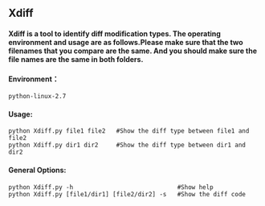 ## Xdiff
#### Xdiff is a tool to identify diff modification types. The operating environment and usage are as follows.Please make sure that the two filenames that you compare are the same. And you should make sure the file names are the same in both folders.

#### Environment： 
	python-linux-2.7
#### Usage:
    python Xdiff.py file1 file2   #Show the diff type between file1 and file2
    python Xdiff.py dir1 dir2     #Show the diff type between dir1 and dir2
#### General Options:
    python Xdiff.py -h                             #Show help
    python Xdiff.py [file1/dir1] [file2/dir2] -s   #Show the diff code
